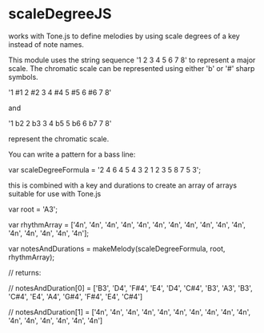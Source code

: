 # scaleDegreeJS
works with Tone.js to define melodies by using scale degrees of a key instead of note names.

This module uses the string sequence '1 2 3 4 5 6 7 8' to represent a major scale.  The chromatic scale 
can be represented using either 'b' or '#' sharp symbols.  

'1 #1 2 #2 3 4 #4 5 #5 6 #6 7 8'

and

'1 b2 2 b3 3 4 b5 5 b6 6 b7 7 8' 

represent the chromatic scale.

You can write a pattern for a bass line:

var scaleDegreeFormula = '2 4 6 4 5 4 3 2 1 2 3 5 8 7 5 3';

this is combined with a key and durations to create an array of arrays suitable for use with Tone.js

var root = 'A3';

var rhythmArray = ['4n', '4n', '4n', '4n', '4n', '4n', '4n', '4n', '4n', '4n', '4n', '4n', '4n', '4n', '4n', '4n'];

var notesAndDurations =  makeMelody(scaleDegreeFormula, root, rhythmArray);

// returns:

// notesAndDuration[0] = ['B3', 'D4', 'F#4', 'E4', 'D4', 'C#4', 'B3', 'A3', 'B3', 'C#4', 'E4', 'A4', 'G#4', 'F#4', 'E4', 'C#4']

// notesAndDuration[1] = ['4n', '4n', '4n', '4n', '4n', '4n', '4n', '4n', '4n', '4n', '4n', '4n', '4n', '4n', '4n', '4n']
